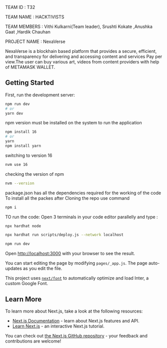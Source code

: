 TEAM ID : T32

TEAM NAME : HACKTIVISTS

TEAM MEMBERS : Vithi Kulkarni(Team leader), Srushti Kokate ,Anushka Gaat ,Hardik Chauhan

PROJECT NAME : NexaVerse

NexaVerse is  a blockhain based platform that provides a secure, efficient, and transparency for delivering and accessing content and services Pay per view.The user can buy various art, videos from content providers with help of METAMASK WALLET.


## Getting Started

First, run the development server:

```bash
npm run dev
# or
yarn dev
```
npm version must be installed on the system to run the application
```bash
npm install 16 
# or
yarn
npm install yarn
```

switching to version 16
```bash
nvm use 16
```

checking the version of npm 
```bash
nvm --version
```

package.json has all the dependencies required for the working of the code
To install all the packes after Cloning the repo use command 
```bash
npm i
```

TO run the code:
Open 3 terminals in your code editor parallelly and type :

```bash
npx hardhat node
```
```bash
npx hardhat run scripts/deploy.js --network localhost
```
```bash
npm run dev
```
Open [http://localhost:3000](http://localhost:3000) with your browser to see the result.

You can start editing the page by modifying `pages/_app.js`. The page auto-updates as you edit the file.

This project uses [`next/font`](https://nextjs.org/docs/basic-features/font-optimization) to automatically optimize and load Inter, a custom Google Font.

## Learn More

To learn more about Next.js, take a look at the following resources:

- [Next.js Documentation](https://nextjs.org/docs) - learn about Next.js features and API.
- [Learn Next.js](https://nextjs.org/learn) - an interactive Next.js tutorial.

You can check out [the Next.js GitHub repository](https://github.com/vercel/next.js/) - your feedback and contributions are welcome!


